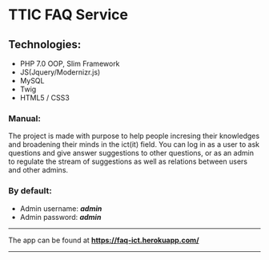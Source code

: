# TTIC FAQ Service

## Technologies:

- PHP 7.0 OOP, Slim Framework
- JS(Jquery/Modernizr.js)
- MySQL 
- Twig
- HTML5 / CSS3

### Manual:
The project is made with purpose to help people incresing their knowledges and broadening their minds in the ict(it) field. You can log in as a user to ask questions and give answer suggestions to other questions, or as an admin to regulate the stream of suggestions as well as relations between users and other admins.

### By default:

- Admin username: ***admin***
- Admin password: ***admin***

***

The app can be found at **https://faq-ict.herokuapp.com/**

***
